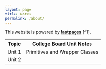 ```yaml
---
layout: page
title: Notes
permalink: /about/
---
```


This website is powered by **[fastpages](https://github.com/fastai/fastpages)** [^1].

<table>
  <tr>
    <th>Topic</th>
    <th>College Board Unit Notes</th>

  </tr>
  <tr>
    <td>Unit 1</td>
    <td>Primitives and Wrapper Classes</td>
   
  </tr>
  <tr>
    <td>Unit 2</td>
    <td> </td>

  </tr>
</table>